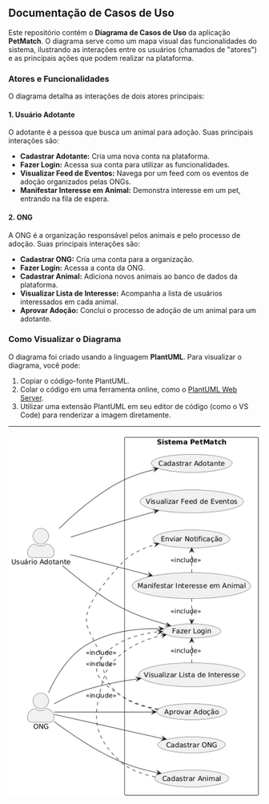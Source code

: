 ## Documentação de Casos de Uso

Este repositório contém o **Diagrama de Casos de Uso** da aplicação **PetMatch**. O diagrama serve como um mapa visual das funcionalidades do sistema, ilustrando as interações entre os usuários (chamados de "atores") e as principais ações que podem realizar na plataforma.

### Atores e Funcionalidades

O diagrama detalha as interações de dois atores principais:

#### **1\. Usuário Adotante**

O adotante é a pessoa que busca um animal para adoção. Suas principais interações são:

*   **Cadastrar Adotante:** Cria uma nova conta na plataforma.
*   **Fazer Login:** Acessa sua conta para utilizar as funcionalidades.
*   **Visualizar Feed de Eventos:** Navega por um feed com os eventos de adoção organizados pelas ONGs.
*   **Manifestar Interesse em Animal:** Demonstra interesse em um pet, entrando na fila de espera.

#### **2\. ONG**

A ONG é a organização responsável pelos animais e pelo processo de adoção. Suas principais interações são:

*   **Cadastrar ONG:** Cria uma conta para a organização.
*   **Fazer Login:** Acessa a conta da ONG.
*   **Cadastrar Animal:** Adiciona novos animais ao banco de dados da plataforma.
*   **Visualizar Lista de Interesse:** Acompanha a lista de usuários interessados em cada animal.
*   **Aprovar Adoção:** Conclui o processo de adoção de um animal para um adotante.

### Como Visualizar o Diagrama

O diagrama foi criado usando a linguagem **PlantUML**. Para visualizar o diagrama, você pode:

1.  Copiar o código-fonte PlantUML.
2.  Colar o código em uma ferramenta online, como o [PlantUML Web Server](https://www.google.com/search?q=https://www.plantuml.com/plantuml/uml/).
3.  Utilizar uma extensão PlantUML em seu editor de código (como o VS Code) para renderizar a imagem diretamente.

---

![Diagrama de Casos de Uso do Sistema PetMatch](diagra-caso-de-uso.png)
